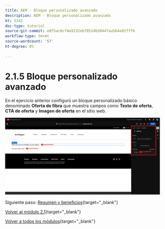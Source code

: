 ```yaml
---
title: AEM - Bloque personalizado avanzado
description: AEM - Bloque personalizado avanzado
kt: 5342
doc-type: tutorial
source-git-commit: e075ac0cf4a9132eb78524b50447aa564e82fff6
workflow-type: tm+mt
source-wordcount: '57'
ht-degree: 0%

---
```


# 2.1.5 Bloque personalizado avanzado

En el ejercicio anterior configuró un bloque personalizado básico denominado **Oferta de fibra** que muestra campos como **Texto de oferta**, **CTA de oferta** y **Imagen de oferta** en el sitio web.

![AEMCS](./images/block29.png)

Siguiente paso: [Resumen y beneficios](./summary.md){target="_blank"}

[Volver al módulo 2.1](./aemcs.md){target="_blank"}

[Volver a todos los módulos](./../../../overview.md){target="_blank"}
